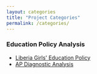 ```yaml
---
layout: categories  
title: "Project Categories"
permalink: /categories/
---
```


### Education Policy Analysis
- [Liberia Girls' Education Policy](/policy-memo-liberia/)
- [AP Diagnostic Analysis](#)  
